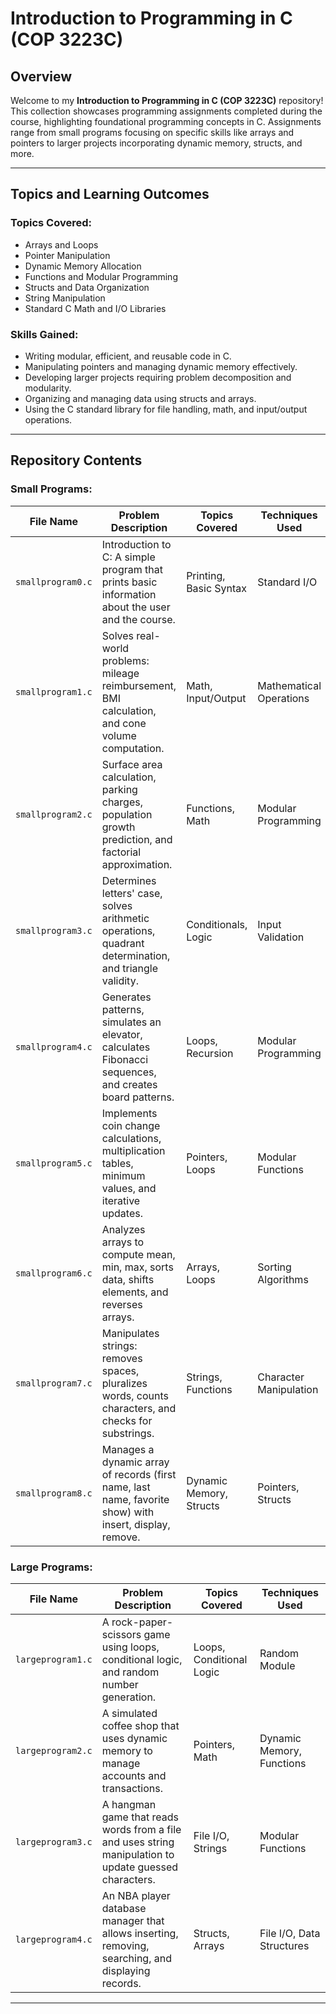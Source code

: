 # Introduction to Programming in C (COP 3223C)

## Overview

Welcome to my **Introduction to Programming in C (COP 3223C)** repository! This collection showcases programming assignments completed during the course, highlighting foundational programming concepts in C. Assignments range from small programs focusing on specific skills like arrays and pointers to larger projects incorporating dynamic memory, structs, and more.

---

## Topics and Learning Outcomes

### Topics Covered:
- Arrays and Loops
- Pointer Manipulation
- Dynamic Memory Allocation
- Functions and Modular Programming
- Structs and Data Organization
- String Manipulation
- Standard C Math and I/O Libraries

### Skills Gained:
- Writing modular, efficient, and reusable code in C.
- Manipulating pointers and managing dynamic memory effectively.
- Developing larger projects requiring problem decomposition and modularity.
- Organizing and managing data using structs and arrays.
- Using the C standard library for file handling, math, and input/output operations.

---

## Repository Contents

### Small Programs:
| File Name               | Problem Description                                                                                     | Topics Covered          | Techniques Used           |
|-------------------------|---------------------------------------------------------------------------------------------------------|-------------------------|---------------------------|
| `smallprogram0.c`       | Introduction to C: A simple program that prints basic information about the user and the course.        | Printing, Basic Syntax  | Standard I/O              |
| `smallprogram1.c`       | Solves real-world problems: mileage reimbursement, BMI calculation, and cone volume computation.        | Math, Input/Output      | Mathematical Operations   |
| `smallprogram2.c`       | Surface area calculation, parking charges, population growth prediction, and factorial approximation.   | Functions, Math         | Modular Programming       |
| `smallprogram3.c`       | Determines letters' case, solves arithmetic operations, quadrant determination, and triangle validity.  | Conditionals, Logic     | Input Validation          |
| `smallprogram4.c`       | Generates patterns, simulates an elevator, calculates Fibonacci sequences, and creates board patterns.  | Loops, Recursion        | Modular Programming       |
| `smallprogram5.c`       | Implements coin change calculations, multiplication tables, minimum values, and iterative updates.      | Pointers, Loops         | Modular Functions         |
| `smallprogram6.c`       | Analyzes arrays to compute mean, min, max, sorts data, shifts elements, and reverses arrays.            | Arrays, Loops           | Sorting Algorithms        |
| `smallprogram7.c`       | Manipulates strings: removes spaces, pluralizes words, counts characters, and checks for substrings.    | Strings, Functions      | Character Manipulation    |
| `smallprogram8.c`       | Manages a dynamic array of records (first name, last name, favorite show) with insert, display, remove. | Dynamic Memory, Structs | Pointers, Structs         |

### Large Programs:
| File Name               | Problem Description                                                                                     | Topics Covered          | Techniques Used           |
|-------------------------|---------------------------------------------------------------------------------------------------------|-------------------------|---------------------------|
| `largeprogram1.c`       | A rock-paper-scissors game using loops, conditional logic, and random number generation.                | Loops, Conditional Logic | Random Module             |
| `largeprogram2.c`       | A simulated coffee shop that uses dynamic memory to manage accounts and transactions.                   | Pointers, Math          | Dynamic Memory, Functions |
| `largeprogram3.c`       | A hangman game that reads words from a file and uses string manipulation to update guessed characters.   | File I/O, Strings       | Modular Functions         |
| `largeprogram4.c`       | An NBA player database manager that allows inserting, removing, searching, and displaying records.      | Structs, Arrays         | File I/O, Data Structures |

---
